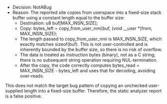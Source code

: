 - Decision: NotABug
- Reason: The reported site copies from userspace into a fixed-size stack buffer using a constant length equal to the buffer size:
  - Destination: u8 buf[MAX_INSN_SIZE];
  - Copy: bytes_left = copy_from_user_nmi(buf, (void __user *)from, MAX_INSN_SIZE);
  - The length passed to copy_from_user_nmi is MAX_INSN_SIZE, which exactly matches sizeof(buf). This is not user-controlled and is inherently bounded by the buffer size, so there is no risk of overflow.
  - The data is treated as instruction bytes (binary), not as a C string; there is no subsequent string operation requiring NUL-termination.
  - After the copy, the code correctly computes bytes_read = MAX_INSN_SIZE - bytes_left and uses that for decoding, avoiding over-reads.

This does not match the target bug pattern of copying an unchecked user-supplied length into a fixed-size buffer. Therefore, the static analyzer report is a false positive.
